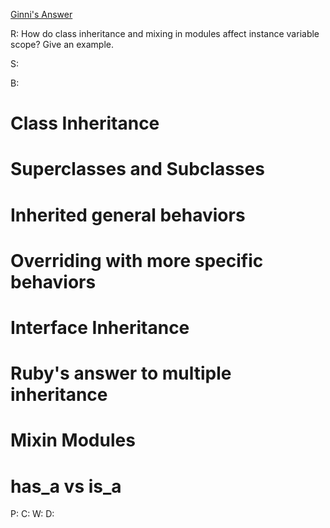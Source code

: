 [Ginni's Answer](https://github.com/gcpinckert/rb120_rb129/blob/main/study_guide/example_code/inheritance.rb)

R: How do class inheritance and mixing in modules affect instance variable scope? Give an example.

S:

B:

# Class Inheritance 
  # Superclasses and Subclasses
  # Inherited general behaviors
  # Overriding with more specific behaviors
# Interface Inheritance
  # Ruby's answer to multiple inheritance
  # Mixin Modules
  # has_a vs is_a

P:
C:
W:
D:
